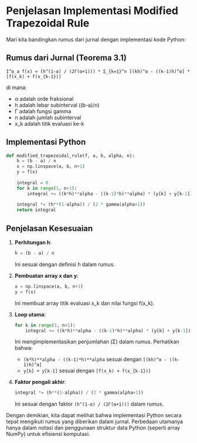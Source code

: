 # Penjelasan Implementasi Modified Trapezoidal Rule

Mari kita bandingkan rumus dari jurnal dengan implementasi kode Python:

## Rumus dari Jurnal (Teorema 3.1)

```
I^α_a f(x) ≈ (h^(1-α) / (2Γ(α+1))) * Σ_{k=1}^n [(kh)^α - ((k-1)h)^α] * [f(x_k) + f(x_{k-1})]
```

di mana:
- α adalah orde fraksional
- h adalah lebar subinterval ((b-a)/n)
- Γ adalah fungsi gamma
- n adalah jumlah subinterval
- x_k adalah titik evaluasi ke-k

## Implementasi Python

```python
def modified_trapezoidal_rule(f, a, b, alpha, n):
    h = (b - a) / n
    x = np.linspace(a, b, n+1)
    y = f(x)
    
    integral = 0
    for k in range(1, n+1):
        integral += ((k*h)**alpha - ((k-1)*h)**alpha) * (y[k] + y[k-1])
    
    integral *= (h**(1-alpha)) / (2 * gamma(alpha+1))
    return integral
```

## Penjelasan Kesesuaian

1. **Perhitungan h**: 
   ```python
   h = (b - a) / n
   ```
   Ini sesuai dengan definisi h dalam rumus.

2. **Pembuatan array x dan y**:
   ```python
   x = np.linspace(a, b, n+1)
   y = f(x)
   ```
   Ini membuat array titik evaluasi x_k dan nilai fungsi f(x_k).

3. **Loop utama**:
   ```python
   for k in range(1, n+1):
       integral += ((k*h)**alpha - ((k-1)*h)**alpha) * (y[k] + y[k-1])
   ```
   Ini mengimplementasikan penjumlahan (Σ) dalam rumus. Perhatikan bahwa:
   - `(k*h)**alpha - ((k-1)*h)**alpha` sesuai dengan `[(kh)^α - ((k-1)h)^α]`
   - `y[k] + y[k-1]` sesuai dengan `[f(x_k) + f(x_{k-1})]`

4. **Faktor pengali akhir**:
   ```python
   integral *= (h**(1-alpha)) / (2 * gamma(alpha+1))
   ```
   Ini sesuai dengan faktor `(h^(1-α) / (2Γ(α+1)))` dalam rumus.

Dengan demikian, kita dapat melihat bahwa implementasi Python secara tepat mengikuti rumus yang diberikan dalam jurnal. Perbedaan utamanya hanya dalam notasi dan penggunaan struktur data Python (seperti array NumPy) untuk efisiensi komputasi.
